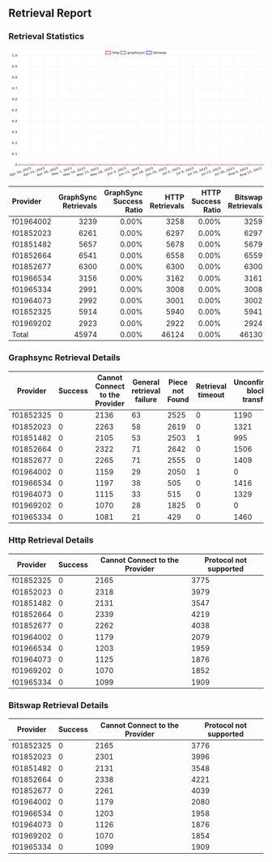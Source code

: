 ## Retrieval Report
### Retrieval Statistics
<img src="https://raw.githubusercontent.com/data-preservation-programs/filplus-checker-assets/main/filecoin-project/filecoin-plus-large-datasets/issues/947/1692069098141.png"/>

| Provider  | GraphSync Retrievals | GraphSync Success Ratio | HTTP Retrievals | HTTP Success Ratio | Bitswap Retrievals | Bitswap Success Ratio |
| :-------- | -------------------: | ----------------------: | --------------: | -----------------: | -----------------: | --------------------: |
| f01964002 |                 3239 |                   0.00% |            3258 |              0.00% |               3259 |                 0.00% |
| f01852023 |                 6261 |                   0.00% |            6297 |              0.00% |               6297 |                 0.00% |
| f01851482 |                 5657 |                   0.00% |            5678 |              0.00% |               5679 |                 0.00% |
| f01852664 |                 6541 |                   0.00% |            6558 |              0.00% |               6559 |                 0.00% |
| f01852677 |                 6300 |                   0.00% |            6300 |              0.00% |               6300 |                 0.00% |
| f01966534 |                 3156 |                   0.00% |            3162 |              0.00% |               3161 |                 0.00% |
| f01965334 |                 2991 |                   0.00% |            3008 |              0.00% |               3008 |                 0.00% |
| f01964073 |                 2992 |                   0.00% |            3001 |              0.00% |               3002 |                 0.00% |
| f01852325 |                 5914 |                   0.00% |            5940 |              0.00% |               5941 |                 0.00% |
| f01969202 |                 2923 |                   0.00% |            2922 |              0.00% |               2924 |                 0.00% |
| Total     |                45974 |                   0.00% |           46124 |              0.00% |              46130 |                 0.00% |

### Graphsync Retrieval Details
| Provider  | Success | Cannot Connect to the Provider | General retrieval failure | Piece not Found | Retrieval timeout | Unconfirmed block transfer |
| --------- | ------- | ------------------------------ | ------------------------- | --------------- | ----------------- | -------------------------- |
| f01852325 | 0       | 2136                           | 63                        | 2525            | 0                 | 1190                       |
| f01852023 | 0       | 2263                           | 58                        | 2619            | 0                 | 1321                       |
| f01851482 | 0       | 2105                           | 53                        | 2503            | 1                 | 995                        |
| f01852664 | 0       | 2322                           | 71                        | 2642            | 0                 | 1506                       |
| f01852677 | 0       | 2265                           | 71                        | 2555            | 0                 | 1409                       |
| f01964002 | 0       | 1159                           | 29                        | 2050            | 1                 | 0                          |
| f01966534 | 0       | 1197                           | 38                        | 505             | 0                 | 1416                       |
| f01964073 | 0       | 1115                           | 33                        | 515             | 0                 | 1329                       |
| f01969202 | 0       | 1070                           | 28                        | 1825            | 0                 | 0                          |
| f01965334 | 0       | 1081                           | 21                        | 429             | 0                 | 1460                       |

### Http Retrieval Details
| Provider  | Success | Cannot Connect to the Provider | Protocol not supported |
| --------- | ------- | ------------------------------ | ---------------------- |
| f01852325 | 0       | 2165                           | 3775                   |
| f01852023 | 0       | 2318                           | 3979                   |
| f01851482 | 0       | 2131                           | 3547                   |
| f01852664 | 0       | 2339                           | 4219                   |
| f01852677 | 0       | 2262                           | 4038                   |
| f01964002 | 0       | 1179                           | 2079                   |
| f01966534 | 0       | 1203                           | 1959                   |
| f01964073 | 0       | 1125                           | 1876                   |
| f01969202 | 0       | 1070                           | 1852                   |
| f01965334 | 0       | 1099                           | 1909                   |

### Bitswap Retrieval Details
| Provider  | Success | Cannot Connect to the Provider | Protocol not supported |
| --------- | ------- | ------------------------------ | ---------------------- |
| f01852325 | 0       | 2165                           | 3776                   |
| f01852023 | 0       | 2301                           | 3996                   |
| f01851482 | 0       | 2131                           | 3548                   |
| f01852664 | 0       | 2338                           | 4221                   |
| f01852677 | 0       | 2261                           | 4039                   |
| f01964002 | 0       | 1179                           | 2080                   |
| f01966534 | 0       | 1203                           | 1958                   |
| f01964073 | 0       | 1126                           | 1876                   |
| f01969202 | 0       | 1070                           | 1854                   |
| f01965334 | 0       | 1099                           | 1909                   |
